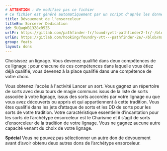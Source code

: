 ```yaml
---
# ATTENTION : Ne modifiez pas ce fichier
# Ce fichier est généré automatiquement par un script d'après les données du module Foundry VTT officiel et de sa traduction
title: Dévouement de l'ensorceleur
titleEn: Sorcerer Dedication
id: 5UQagWB13Z8xR5Z6
urlFr: https://gitlab.com/pathfinder-fr/foundryvtt-pathfinder2-fr/-/blob/master/data/feats/5UQagWB13Z8xR5Z6.htm
urlEn: https://gitlab.com/hooking/foundry-vtt---pathfinder-2e/-/blob/master/packs/data/feats.db/sorcerer-dedication.json
group: feats
layout: dons
---
```

Choisissez un lignage. Vous devenez qualifié dans deux compétences de ce lignage ; pour chacune de ces compétences dans laquelle vous étiez déjà qualifié, vous devenez à la place qualifié dans une compétence de votre choix.

Vous obtenez l'accès à l'activité Lancer un sort. Vous gagnez un répertoire de sorts avec deux tours de magie communs issus de la liste de sorts associée à votre lignage, issus des sorts accordés par votre lignage ou que vous avez découverts ou appris et qui appartiennent à cette tradition. Vous êtes qualifié dans les jets d’attaque de sorts et les DD de sorts pour les sorts de votre tradition. Votre caractéristique essentielle d’incantation pour les sorts de l’archétype ensorceleur est le Charisme et il s’agit de sorts d’ensorceleur de la tradition de votre lignage. Vous ne gagnez aucune autre capacité venant du choix de votre lignage.

**Spécial** Vous ne pouvez pas sélectionner un autre don de dévouement avant d’avoir obtenu deux autres dons de l’archétype ensorceleur.


